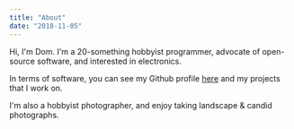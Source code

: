```yaml
---
title: "About"
date: "2018-11-05"
---
```


Hi, I'm Dom. I'm a 20-something hobbyist programmer, advocate of open-source
software, and interested in electronics.

In terms of software, you can see my Github profile [here][gh] and my projects
that I work on.

I'm also a hobbyist photographer, and enjoy taking landscape & candid
photographs.

[gh]: https://github.com/shymega
